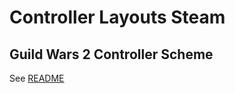 # Controller Layouts Steam

## Guild Wars 2 Controller Scheme

See [README](xbox-one/Guild%20Wars%202%20%5B1284210%5D/README.md)
